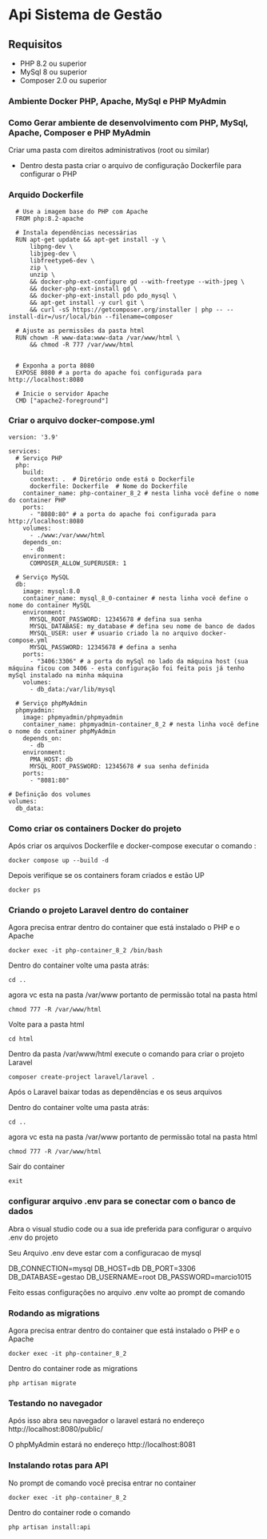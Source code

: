# Api Sistema de Gestão
## Requisitos

* PHP 8.2 ou superior
* MySql 8 ou superior
* Composer 2.0 ou superior

### Ambiente Docker PHP, Apache, MySql e PHP MyAdmin
### Como Gerar ambiente de desenvolvimento com PHP, MySql, Apache, Composer e PHP MyAdmin

Criar uma pasta com direitos administrativos (root ou similar)
- Dentro desta pasta criar o arquivo de configuração Dockerfile para configurar o PHP
### Arquido Dockerfile
```
  # Use a imagem base do PHP com Apache
  FROM php:8.2-apache
  
  # Instala dependências necessárias
  RUN apt-get update && apt-get install -y \
      libpng-dev \
      libjpeg-dev \
      libfreetype6-dev \
      zip \
      unzip \
      && docker-php-ext-configure gd --with-freetype --with-jpeg \
      && docker-php-ext-install gd \
      && docker-php-ext-install pdo pdo_mysql \
      && apt-get install -y curl git \
      && curl -sS https://getcomposer.org/installer | php -- --install-dir=/usr/local/bin --filename=composer
  
  # Ajuste as permissões da pasta html
  RUN chown -R www-data:www-data /var/www/html \
      && chmod -R 777 /var/www/html
  
  
  # Exponha a porta 8080
  EXPOSE 8080 # a porta do apache foi configurada para http://localhost:8080
  
  # Inicie o servidor Apache
  CMD ["apache2-foreground"]
```
### Criar o arquivo docker-compose.yml
```
version: '3.9'

services:
  # Serviço PHP
  php:
    build:
      context: .  # Diretório onde está o Dockerfile
      dockerfile: Dockerfile  # Nome do Dockerfile
    container_name: php-container_8_2 # nesta linha você define o nome do container PHP
    ports:
      - "8080:80" # a porta do apache foi configurada para http://localhost:8080
    volumes:
      - ./www:/var/www/html
    depends_on:
      - db
    environment:
      COMPOSER_ALLOW_SUPERUSER: 1

  # Serviço MySQL
  db:
    image: mysql:8.0
    container_name: mysql_8_0-container # nesta linha você define o nome do container MySQL
    environment:
      MYSQL_ROOT_PASSWORD: 12345678 # defina sua senha
      MYSQL_DATABASE: my_database # defina seu nome de banco de dados
      MYSQL_USER: user # usuario criado la no arquivo docker-compose.yml
      MYSQL_PASSWORD: 12345678 # defina a senha
    ports:
      - "3406:3306" # a porta do mySql no lado da máquina host (sua máquina ficou com 3406 - esta configuração foi feita pois já tenho mySql instalado na minha máquina
    volumes:
      - db_data:/var/lib/mysql

  # Serviço phpMyAdmin
  phpmyadmin:
    image: phpmyadmin/phpmyadmin
    container_name: phpmyadmin-container_8_2 # nesta linha você define o nome do container phpMyAdmin
    depends_on:
      - db
    environment:
      PMA_HOST: db
      MYSQL_ROOT_PASSWORD: 12345678 # sua senha definida
    ports:
      - "8081:80" 

# Definição dos volumes
volumes:
  db_data:
```


### Como criar os containers Docker do projeto

Após criar os arquivos Dockerfile e docker-compose executar o comando :
```
docker compose up --build -d
```

Depois verifique se os containers foram criados e estão UP
```
docker ps 
```
### Criando o projeto Laravel dentro do container

Agora precisa entrar dentro do container que está instalado o PHP e o Apache

```
docker exec -it php-container_8_2 /bin/bash
```
Dentro do container volte uma pasta atrás:

```
cd ..
```

agora vc esta na pasta /var/www portanto de permissão total na pasta html

```
chmod 777 -R /var/www/html
```
Volte para a pasta html 

```
cd html
```
Dentro da pasta /var/www/html execute o comando para criar o projeto Laravel

```
composer create-project laravel/laravel .
```

Após o Laravel baixar todas as dependências e os seus arquivos 

Dentro do container volte uma pasta atrás:

```
cd ..
```

agora vc esta na pasta /var/www portanto de permissão total na pasta html

```
chmod 777 -R /var/www/html
```

Sair do container 

```
exit
```
### configurar arquivo .env para se conectar com o banco de dados

Abra o visual studio code ou a sua ide preferida para configurar o arquivo .env do projeto

Seu Arquivo .env deve estar com a configuracao de mysql

DB_CONNECTION=mysql
DB_HOST=db
DB_PORT=3306
DB_DATABASE=gestao
DB_USERNAME=root
DB_PASSWORD=marcio1015

Feito essas configurações no arquivo .env volte ao prompt de comando

### Rodando as migrations 

Agora precisa entrar dentro do container que está instalado o PHP e o Apache

```
docker exec -it php-container_8_2
```
Dentro do container rode as migrations 

```
php artisan migrate  
```

### Testando no navegador

Após isso abra seu navegador o laravel estará no endereço http://localhost:8080/public/

O phpMyAdmin estará no endereço http://localhost:8081

### Instalando rotas para API

No prompt de comando você precisa entrar no container

```
docker exec -it php-container_8_2
```
Dentro do container rode o comando 

```
php artisan install:api  
```



